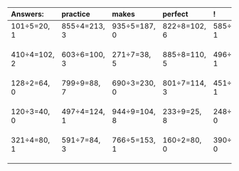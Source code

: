 | Answers: | practice | makes | perfect | ! |
| :--- | :--- | :--- | :--- | :--- |
| 101÷5=20, 1 | 855÷4=213, 3 | 935÷5=187, 0 | 822÷8=102, 6 | 585÷4=146, 1 | 
|   |   |   |   |   | 
|   |   |   |   |   | 
|   |   |   |   |   | 
| 410÷4=102, 2 | 603÷6=100, 3 | 271÷7=38, 5 | 885÷8=110, 5 | 496÷5=99, 1 | 
|   |   |   |   |   | 
|   |   |   |   |   | 
|   |   |   |   |   | 
| 128÷2=64, 0 | 799÷9=88, 7 | 690÷3=230, 0 | 801÷7=114, 3 | 451÷2=225, 1 | 
|   |   |   |   |   | 
|   |   |   |   |   | 
|   |   |   |   |   | 
| 120÷3=40, 0 | 497÷4=124, 1 | 944÷9=104, 8 | 233÷9=25, 8 | 248÷8=31, 0 | 
|   |   |   |   |   | 
|   |   |   |   |   | 
|   |   |   |   |   | 
| 321÷4=80, 1 | 591÷7=84, 3 | 766÷5=153, 1 | 160÷2=80, 0 | 390÷2=195, 0 | 
|   |   |   |   |   | 
|   |   |   |   |   | 
|   |   |   |   |   | 
